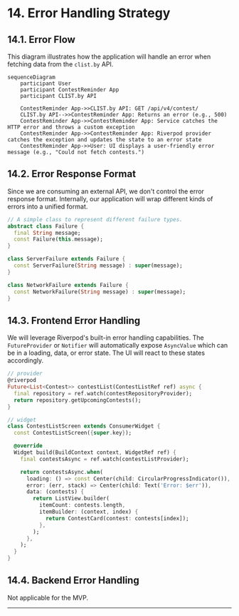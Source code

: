 # 14. Error Handling Strategy

## 14.1. Error Flow

This diagram illustrates how the application will handle an error when fetching data from the `clist.by` API.

```mermaid
sequenceDiagram
    participant User
    participant ContestReminder App
    participant CLIST.by API

    ContestReminder App->>CLIST.by API: GET /api/v4/contest/
    CLIST.by API-->>ContestReminder App: Returns an error (e.g., 500)
    ContestReminder App->>ContestReminder App: Service catches the HTTP error and throws a custom exception
    ContestReminder App->>ContestReminder App: Riverpod provider catches the exception and updates the state to an error state
    ContestReminder App->>User: UI displays a user-friendly error message (e.g., "Could not fetch contests.")
```

## 14.2. Error Response Format

Since we are consuming an external API, we don't control the error response format. Internally, our application will wrap different kinds of errors into a unified format.

```dart
// A simple class to represent different failure types.
abstract class Failure {
  final String message;
  const Failure(this.message);
}

class ServerFailure extends Failure {
  const ServerFailure(String message) : super(message);
}

class NetworkFailure extends Failure {
  const NetworkFailure(String message) : super(message);
}
```

## 14.3. Frontend Error Handling

We will leverage Riverpod's built-in error handling capabilities. The `FutureProvider` or `Notifier` will automatically expose `AsyncValue` which can be in a loading, data, or error state. The UI will react to these states accordingly.

```dart
// provider
@riverpod
Future<List<Contest>> contestList(ContestListRef ref) async {
  final repository = ref.watch(contestRepositoryProvider);
  return repository.getUpcomingContests();
}

// widget
class ContestListScreen extends ConsumerWidget {
  const ContestListScreen({super.key});

  @override
  Widget build(BuildContext context, WidgetRef ref) {
    final contestsAsync = ref.watch(contestListProvider);

    return contestsAsync.when(
      loading: () => const Center(child: CircularProgressIndicator()),
      error: (err, stack) => Center(child: Text('Error: $err')),
      data: (contests) {
        return ListView.builder(
          itemCount: contests.length,
          itemBuilder: (context, index) {
            return ContestCard(contest: contests[index]);
          },
        );
      },
    );
  }
}
```

## 14.4. Backend Error Handling

Not applicable for the MVP.

---